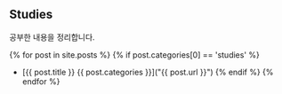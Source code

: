 ## Studies
공부한 내용을 정리합니다.

{% for post in site.posts %}
{% if post.categories[0] == 'studies' %}
- [{{ post.title }} {{ post.categories }}]("{{ post.url }}")
{% endif %}
{% endfor %}
